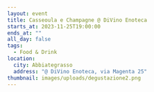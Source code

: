 ```yaml
---
layout: event
title: Casseoula e Champagne @ DiVino Enoteca
starts_at: 2023-11-25T19:00:00
ends_at: ""
all_day: false
tags:
  - Food & Drink
location:
  city: Abbiategrasso
  address: "@ DiVino Enoteca, via Magenta 25"
thumbnail: images/uploads/degustazione2.png
---
```

